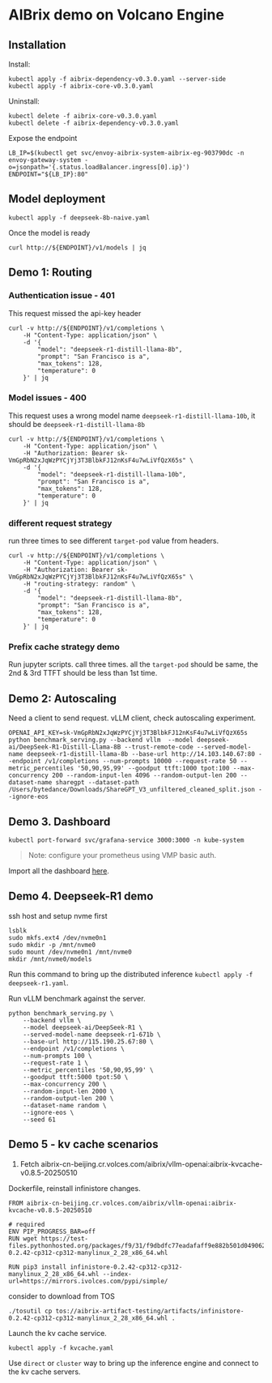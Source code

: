 # AIBrix demo on Volcano Engine

## Installation

Install:
```
kubectl apply -f aibrix-dependency-v0.3.0.yaml --server-side
kubectl apply -f aibrix-core-v0.3.0.yaml
```

Uninstall:
```
kubectl delete -f aibrix-core-v0.3.0.yaml
kubectl delete -f aibrix-dependency-v0.3.0.yaml
```

Expose the endpoint
```
LB_IP=$(kubectl get svc/envoy-aibrix-system-aibrix-eg-903790dc -n envoy-gateway-system -o=jsonpath='{.status.loadBalancer.ingress[0].ip}')
ENDPOINT="${LB_IP}:80"
```


## Model deployment

```
kubectl apply -f deepseek-8b-naive.yaml
```

Once the model is ready
```
curl http://${ENDPOINT}/v1/models | jq
```


## Demo 1: Routing

### Authentication issue - 401

This request missed the api-key header

```
curl -v http://${ENDPOINT}/v1/completions \
    -H "Content-Type: application/json" \
    -d '{
        "model": "deepseek-r1-distill-llama-8b",
        "prompt": "San Francisco is a",
        "max_tokens": 128,
        "temperature": 0
    }' | jq
```

### Model issues - 400

This request uses a wrong model name `deepseek-r1-distill-llama-10b`, it should be `deepseek-r1-distill-llama-8b`

```
curl -v http://${ENDPOINT}/v1/completions \
    -H "Content-Type: application/json" \
    -H "Authorization: Bearer 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" \
    -d '{
        "model": "deepseek-r1-distill-llama-10b",
        "prompt": "San Francisco is a",
        "max_tokens": 128,
        "temperature": 0
    }' | jq
```


### different request strategy

run three times to see different `target-pod` value from headers.

```
curl -v http://${ENDPOINT}/v1/completions \
    -H "Content-Type: application/json" \
    -H "Authorization: Bearer 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" \
    -H "routing-strategy: random" \
    -d '{
        "model": "deepseek-r1-distill-llama-8b",
        "prompt": "San Francisco is a",
        "max_tokens": 128,
        "temperature": 0
    }' | jq
```


### Prefix cache strategy demo

Run jupyter scripts. call three times. all the `target-pod` should be same, the 2nd & 3rd TTFT should be less than 1st time.


## Demo 2: Autoscaling

Need a client to send request. vLLM client, check autoscaling experiment.

```
OPENAI_API_KEY=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 python benchmark_serving.py --backend vllm  --model deepseek-ai/DeepSeek-R1-Distill-Llama-8B --trust-remote-code --served-model-name deepseek-r1-distill-llama-8b --base-url http://14.103.140.67:80 --endpoint /v1/completions --num-prompts 10000 --request-rate 50 --metric_percentiles '50,90,95,99' --goodput ttft:1000 tpot:100 --max-concurrency 200 --random-input-len 4096 --random-output-len 200 --dataset-name sharegpt --dataset-path /Users/bytedance/Downloads/ShareGPT_V3_unfiltered_cleaned_split.json --ignore-eos
```


## Demo 3. Dashboard

```
kubectl port-forward svc/grafana-service 3000:3000 -n kube-system
```

> Note: configure your prometheus using VMP basic auth.

Import all the dashboard [here](https://github.com/vllm-project/aibrix/tree/main/observability/grafana). 


## Demo 4. Deepseek-R1 demo

ssh host and setup nvme first

```
lsblk
sudo mkfs.ext4 /dev/nvme0n1
sudo mkdir -p /mnt/nvme0
sudo mount /dev/nvme0n1 /mnt/nvme0
mkdir /mnt/nvme0/models
```

Run this command to bring up the distributed inference `kubectl apply -f deepseek-r1.yaml`. 

Run vLLM benchmark against the server.
```
python benchmark_serving.py \
    --backend vllm \
    --model deepseek-ai/DeepSeek-R1 \
    --served-model-name deepseek-r1-671b \
    --base-url http://115.190.25.67:80 \
    --endpoint /v1/completions \
    --num-prompts 100 \
    --request-rate 1 \
    --metric_percentiles '50,90,95,99' \
    --goodput ttft:5000 tpot:50 \
    --max-concurrency 200 \
    --random-input-len 2000 \
    --random-output-len 200 \
    --dataset-name random \
    --ignore-eos \
    --seed 61
```



## Demo 5 - kv cache scenarios

1. Fetch aibrix-cn-beijing.cr.volces.com/aibrix/vllm-openai:aibrix-kvcache-v0.8.5-20250510

Dockerfile, reinstall infinistore changes.

```
FROM aibrix-cn-beijing.cr.volces.com/aibrix/vllm-openai:aibrix-kvcache-v0.8.5-20250510

# required
ENV PIP_PROGRESS_BAR=off
RUN wget https://test-files.pythonhosted.org/packages/f9/31/f9dbdfc77eadafaff9e882b501d0490625c113e3834891cd59d3223b747d/infinistore-0.2.42-cp312-cp312-manylinux_2_28_x86_64.whl

RUN pip3 install infinistore-0.2.42-cp312-cp312-manylinux_2_28_x86_64.whl --index-url=https://mirrors.ivolces.com/pypi/simple/
```

consider to download from TOS
```
./tosutil cp tos://aibrix-artifact-testing/artifacts/infinistore-0.2.42-cp312-cp312-manylinux_2_28_x86_64.whl .
```

Launch the kv cache service.

```
kubectl apply -f kvcache.yaml
```

Use `direct` or `cluster` way to bring up the inference engine and connect to the kv cache servers.